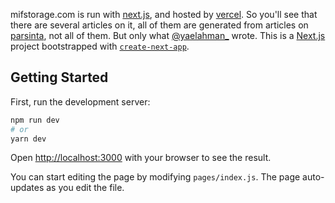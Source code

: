 mifstorage.com is run with [next.js](https://nextjs.org/), and hosted by [vercel](https://vercel.com/dashboard). So you'll see that there are several articles on it, all of them are generated from articles on [parsinta](https://parsinta.com/articles), not all of them. But only what [@yaelahman_](https://twitter.com/yaelahman_) wrote.
This is a [Next.js](https://nextjs.org/) project bootstrapped with [`create-next-app`](https://github.com/vercel/next.js/tree/canary/packages/create-next-app).

## Getting Started

First, run the development server:

```bash
npm run dev
# or
yarn dev
```

Open [http://localhost:3000](http://localhost:3000) with your browser to see the result.

You can start editing the page by modifying `pages/index.js`. The page auto-updates as you edit the file.
